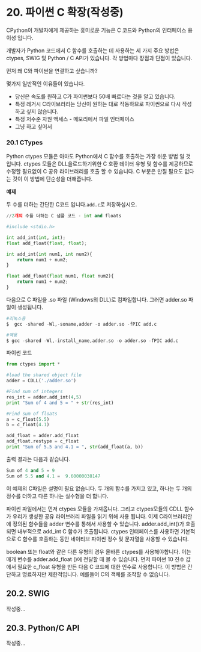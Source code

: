 # 20. 파이썬 C 확장\(작성중\)

CPython이  개발자에게 제공하는 흥미로운 기능은 C 코드와 Python의 인터페이스 용이성 입니다.

개발자가 Python 코드에서 C 함수를 호출하는 데 사용하는 세 가지 주요 방법은  ctypes, SWIG 및 Python / C API가 있습니다. 각 방법마다 장점과 단점이 있습니다.

먼저 왜 C와 파이썬을 연결하고 싶습니까?

몇가지 일반적인 이유들이 있습니다.

* 당신은 속도를 원하고 C가 파이썬보다 50배 빠르다는 것을 알고 있습니다.
* 특정 레거시 C라이브러리는 당신이 원하는 대로 작동하므로 파이썬으로 다시 작성하고 싶지 않습니다.
* 특정 저수준 자원 액세스 - 메모리에서 파일 인터페이스
* 그냥 하고 싶어서

### 20.1 CTypes

Python ctypes 모듈은 아마도 Python에서 C 함수를 호출하는 가장 쉬운 방법 일 것입니다. ctypes 모듈은 DLL을로드하기위한 C 호환 데이터 유형 및 함수를 제공하므로 수정할 필요없이 C 공유 라이브러리를 호출 할 수 있습니다. C 부분은 만질 필요도 없다는 것이 이 방법에 단순성을 더해줍니다.

**예제**

두 수를 더하는 간단한 C코드 입니다.`add.c`로 저장하십시오.

```python
//2개의 수를 더하는 C 샘플 코드 - int and floats

#include <stdio.h>

int add_int(int, int);
float add_float(float, float);

int add_int(int num1, int num2){
    return num1 + num2;
}

float add_float(float num1, float num2){
    return num1 + num2;
}
```

다음으로 C 파일을 .so 파일 \(Windows의 DLL\)로 컴파일합니다. 그러면 adder.so 파일이 생성됩니다.

```python
#리눅스용
$  gcc -shared -Wl,-soname,adder -o adder.so -fPIC add.c

#맥용
$ gcc -shared -Wl,-install_name,adder.so -o adder.so -fPIC add.c
```

파이썬 코드

```python
from ctypes import *

#load the shared object file
adder = CDLL('./adder.so')

#Find sum of integers
res_int = adder.add_int(4,5)
print "Sum of 4 and 5 = " + str(res_int)

#Find sum of floats
a = c_float(5.5)
b = c_float(4.1)

add_float = adder.add_float
add_float.restype = c_float
print "Sum of 5.5 and 4.1 = ", str(add_float(a, b))
```

출력 결과는 다음과 같습니다.

```python
Sum of 4 and 5 = 9
Sum of 5.5 and 4.1 =  9.60000038147
```

이 예제의 C파일은 설명이 필요 없습니다. 두 개의 함수를 가지고 있고, 하나는 두 개의 정수를 더하고 다른 하나는 실수형을 더 합니다.

파이썬 파일에서는 먼저 ctypes 모듈을 가져옵니다. 그리고 ctypes모듈의 CDLL 함수가 우리가 생성한 공유 라이브러리 파일을 읽기 위해 사용 됩니다. 이제 C라이브러리안에 정의된 함수들을 adder 변수를 통해서 사용할 수 있습니다. adder.add\_int\(\)가 호출 되면 내부적으로 add\_int C 함수가 호출됩니다. ctypes 인터페이스를 사용하면 기본적으로 C 함수를 호출하는 동안 네이티브 파이썬 정수 및 문자열을 사용할 수 있습니다.

boolean 또는 float와 같은 다른 유형의 경우 올바른 ctypes를 사용해야합니다. 이는 매개 변수를 adder.add\_float \(\)에 전달할 때 볼 수 있습니다. 먼저 파이썬 10 진수 값에서 필요한 c\_float 유형을 만든 다음 C 코드에 대한 인수로 사용합니다. 이 방법은 간단하고 명료하지만 제한적입니다. 예를들어 C의 객체를 조작할 수 없습니다.

## 20.2. SWIG

작성중...

## 20.3. Python/C API

작성중...

